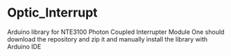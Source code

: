 # Optic_Interrupt
Arduino library for NTE3100 Photon Coupled Interrupter Module
One should download the repository and zip it and manually install the library with Arduino IDE
